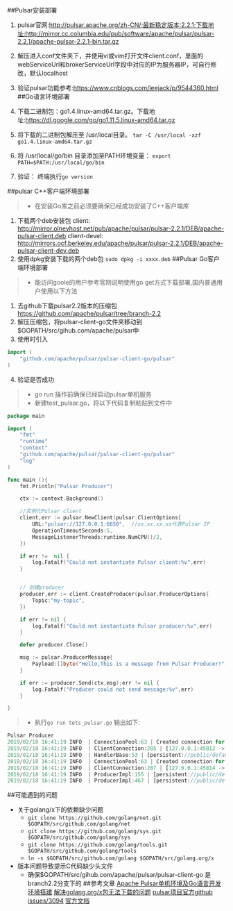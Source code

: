 ##Pulsar安装部署
1. pulsar官网:http://pulsar.apache.org/zh-CN/;最新稳定版本:2.2.1;下载地址:http://mirror.cc.columbia.edu/pub/software/apache/pulsar/pulsar-2.2.1/apache-pulsar-2.2.1-bin.tar.gz
2. 解压进入conf文件夹下，并使用vi或vim打开文件client.conf，里面的webServiceUrl和brokerServiceUrl字段中对应的IP为服务器IP，可自行修改，默认localhost
3. 验证pulsar功能参考:https://www.cnblogs.com/leejack/p/9544360.html
##Go语言环境部署
1. 下载二进制包：go1.4.linux-amd64.tar.gz。下载地址:https://dl.google.com/go/go1.11.5.linux-amd64.tar.gz

2. 将下载的二进制包解压至 /usr/local目录。
`tar -C /usr/local -xzf go1.4.linux-amd64.tar.gz`
3. 将 /usr/local/go/bin 目录添加至PATH环境变量：
`export PATH=$PATH:/usr/local/go/bin`
4. 验证： 终端执行`go version`

##pulsar C++客户端环境部署 
>*  在安装Go库之前必须要确保已经成功安装了C++客户端库
1. 下载两个deb安装包
client: http://mirror.olnevhost.net/pub/apache/pulsar/pulsar-2.2.1/DEB/apache-pulsar-client.deb
client-devel: http://mirrors.ocf.berkeley.edu/apache/pulsar/pulsar-2.2.1/DEB/apache-pulsar-client-dev.deb
2. 使用dpkg安装下载的两个deb包
`sudo dpkg -i xxxx.deb`
##Pulsar Go客户端环境部署
>* 能访问goole的用户参考官网说明使用go get方式下载部署,国内普通用户使用以下方法
1. 去github下载pulsar2.2版本的压缩包 https://github.com/apache/pulsar/tree/branch-2.2
2. 解压压缩包，将pulsar-client-go文件夹移动到$GOPATH/src/gihub.com/apache/pulsar中
3. 使用时引入 
```go
import (
    "github.com/apache/pulsar/pulsar-client-go/pulsar"
)
```
4. 验证是否成功
>* go run 操作前确保已经启动pulsar单机服务
>* 新建test_pulsar.go，将以下代码复制粘贴到文件中
```go
package main

import (
    "fmt"
    "runtime"
    "context"
    "github.com/apache/pulsar/pulsar-client-go/pulsar"
    "log"
)

func main (){
    fmt.Println("Pulsar Producer")

    ctx := context.Background()

    //实例化Pulsar client
    client,err := pulsar.NewClient(pulsar.ClientOptions{
        URL:"pulsar://127.0.0.1:6650",  //xx.xx.xx.xx代表Pulsar IP
        OperationTimeoutSeconds:5,
        MessageListenerThreads:runtime.NumCPU()/2,
    })

    if err !=  nil {
        log.Fatalf("Could not instantiate Pulsar client:%v",err)
    }


    // 创建producer
    producer,err := client.CreateProducer(pulsar.ProducerOptions{
        Topic:"my-topic",
    })

    if err != nil {
        log.Fatalf("Could not instantiate Pulsar producer:%v",err)
    }

    defer producer.Close()

    msg := pulsar.ProducerMessage{
        Payload:[]byte("Hello,This is a message from Pulsar Producer!"),
    }

    if err := producer.Send(ctx,msg);err != nil {
        log.Fatalf("Producer could not send message:%v",err)
    }

}
```
>* 执行`go run tets_pulsar.go` 输出如下:
```js
Pulsar Producer
2019/02/18 16:41:19 INFO  | ConnectionPool:63 | Created connection for pulsar://127.0.0.1:6650
2019/02/18 16:41:19 INFO  | ClientConnection:285 | [127.0.0.1:45812 -> 127.0.0.1:6650] Connected to broker
2019/02/18 16:41:19 INFO  | HandlerBase:53 | [persistent://public/default/my-topic, ] Getting connection from pool
2019/02/18 16:41:19 INFO  | ConnectionPool:63 | Created connection for pulsar://yngee-VirtualBox:6650
2019/02/18 16:41:19 INFO  | ClientConnection:287 | [127.0.0.1:45814 -> 127.0.0.1:6650] Connected to broker through proxy. Logical broker: pulsar://yngee-VirtualBox:6650
2019/02/18 16:41:19 INFO  | ProducerImpl:155 | [persistent://public/default/my-topic, ] Created producer on broker [127.0.0.1:45814 -> 127.0.0.1:6650] 
2019/02/18 16:41:19 INFO  | ProducerImpl:467 | [persistent://public/default/my-topic, standalone-1-2] Closed producer
```
##可能遇到的问题
* 关于golang/x下的依赖缺少问题
  * `git clone https://github.com/golang/net.git $GOPATH/src/github.com/golang/net`
  * `git clone https://github.com/golang/sys.git $GOPATH/src/github.com/golang/sys`
  * `git clone https://github.com/golang/tools.git $GOPATH/src/github.com/golang/tools`
  * `ln -s $GOPATH/src/github.com/golang $GOPATH/src/golang.org/x`
* 版本问题导致提示C代码缺少头文件
  * 确保$GOPATH/src/gihub.com/apache/pulsar/pulsar-client-go 是branch2.2分支下的
##参考文章
[Apache Pulsar单机环境及Go语言开发环境搭建](https://www.cnblogs.com/leejack/p/9544360.html) 
[解决golang.org/x包无法下载的问题](https://blog.csdn.net/kangyunqiang/article/details/78396866)
[pulsar项目官方github issues/3094](https://github.com/apache/pulsar/issues/3094)
[官方文档](http://pulsar.apache.org/zh-CN/)
